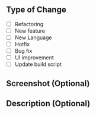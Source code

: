 ## Type of Change
- [ ] Refactoring
- [ ] New feature
- [ ] New Language
- [ ] Hotfix
- [ ] Bug fix
- [ ] UI improvement
- [ ] Update build script
## Screenshot (Optional)
<!--[Provide a Screenshot explanation of the changes you have made. Include the reasons behind these changes and any relevant context. Link any related issues.]-->
## Description (Optional)
<!--[Provide a detailed explanation of the changes you have made. Include the reasons behind these changes and any relevant context. Link any related issues.]-->
